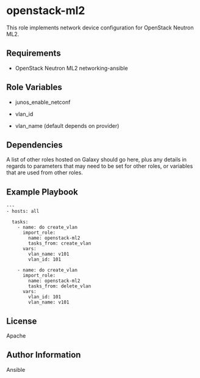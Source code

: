 openstack-ml2
=============
This role implements network device configuration for OpenStack Neutron ML2.

Requirements
------------
* OpenStack Neutron ML2 networking-ansible

Role Variables
--------------

* junos_enable_netconf

* vlan_id
* vlan_name (default depends on provider)

Dependencies
------------

A list of other roles hosted on Galaxy should go here, plus any details in
regards to parameters that may need to be set for other roles, or variables
that are used from other roles.

Example Playbook
----------------

```
---
- hosts: all

  tasks:
    - name: do create_vlan
      import_role:
        name: openstack-ml2
        tasks_from: create_vlan
      vars:
        vlan_name: v101
        vlan_id: 101

    - name: do create_vlan
      import_role:
        name: openstack-ml2
        tasks_from: delete_vlan
      vars:
        vlan_id: 101
        vlan_name: v101
```


License
-------
Apache

Author Information
------------------
Ansible
